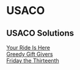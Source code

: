 # USACO
## USACO Solutions
[Your Ride Is Here](https://github.com/CreatureOX/USACO/blob/master/ride.c)  
[Greedy Gift Givers](https://github.com/CreatureOX/USACO/blob/master/gift1.c)  
[Friday the Thirteenth](https://github.com/CreatureOX/USACO/blob/master/friday.c)
